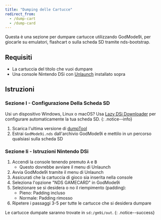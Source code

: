 ```yaml
---
title: "Dumping delle Cartucce"
redirect_from:
  - /dump-cart
  - /dump-card
---
```


Questa è una sezione per dumpare cartucce utilizzando GodMode9i, per giocarle su emulatori, flashcart o sulla scheda SD tramite nds-bootstrap.

## Requisiti
* La cartuccia del titolo che vuoi dumpare
* Una console Nintendo DSi con [Unlaunch](installing-unlaunch) installato sopra

## Istruzioni
### Sezione I - Configurazione Della Scheda SD

Usi un dispositivo Windows, Linux o macOS? Usa [Lazy DSi Downloader](lazy-dsi-downloader) per configurare automaticamente la tua scheda SD.
{: .notice--info}

1. Scarica l'ultima versione di [dumpTool](https://github.com/RocketRobz/godmode9i/releases)
1. Estrai `GodMode9i.nds` dall'archivio GodMode9i e mettilo in un percorso qualsiasi sulla scheda SD

### Sezione Ii - Istruzioni Nintendo DSi
1. Accendi la console tenendo premuto <kbd class="face">A</kbd> e <kbd class="face">B</kbd>
   - Questo dovrebbe avviare il menu di Unlaunch
1. Avvia GodMode9i tramite il menu di Unlaunch
1. Assicurati che la cartuccia di gioco sia inserita nella console
1. Seleziona l'opzione "NDS GAMECARD" in GodMode9i
1. Selezionare se si desidera o no il riempimento (padding):
   - Pieno: Padding incluso
   - Normale: Padding rimosso
1. Ripetere i passaggi 3-5 per tutte le cartucce che si desidera dumpare

Le cartucce dumpate saranno trovate in `sd:/gm9i/out`.
{: .notice--success}
